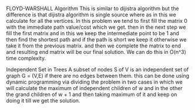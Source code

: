 
FLOYD-WARSHALL Algorithm
    This is similar to dijistra algorithm but the difference is that dijistra algorithm is single source where as in this we calculate for all the vertices.
    In this problem we tend to first fill the matrix 0 with the immediate path value/cost which we get.
    then  in the next step we fill the first matrix and in this we keep the intermediate point to be 1 and then find the shortest path and if the path is short we keep it otherwise we take it from the previous matrix.
    and then we complete the matrix to end and resulting end matrix will be our final solution.
    We can do this in O(n^3) time complexity.

Independent Set in Trees
    A subset of nodes S of V is an independent set of graph G = (V,E) if there are no edges between them.​
    this can be done using dynamic programming via dividing the problem in two cases in which we will calculate the maximum of independent children of w and in the other the grand children of w  + 1 and then taking maximum of it and keep on doing it till we get the solution.